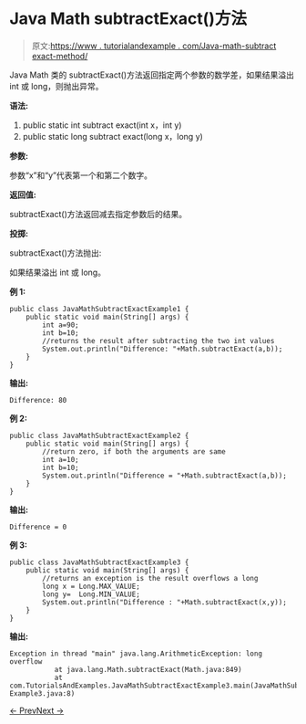 # Java Math subtractExact()方法

> 原文:[https://www . tutorialandexample . com/Java-math-subtract exact-method/](https://www.tutorialandexample.com/java-math-subtractexact-method/)

Java Math 类的 subtractExact()方法返回指定两个参数的数学差，如果结果溢出 int 或 long，则抛出异常。

**语法:**

1.  public static int subtract exact(int x，int y)
2.  public static long subtract exact(long x，long y)

**参数:**

参数“x”和“y”代表第一个和第二个数字。

**返回值:**

subtractExact()方法返回减去指定参数后的结果。

**投掷:**

subtractExact()方法抛出:

如果结果溢出 int 或 long。

**例 1:**

```
public class JavaMathSubtractExactExample1 {
    public static void main(String[] args) {
        int a=90;
        int b=10;
        //returns the result after subtracting the two int values
        System.out.println("Difference: "+Math.subtractExact(a,b));
    }
}
```

**输出:**

```
Difference: 80
```

**例 2:**

```
public class JavaMathSubtractExactExample2 {
    public static void main(String[] args) {
        //return zero, if both the arguments are same
        int a=10;
        int b=10;
        System.out.println("Difference = "+Math.subtractExact(a,b));
    }
}
```

**输出:**

```
Difference = 0
```

**例 3:**

```
public class JavaMathSubtractExactExample3 {
    public static void main(String[] args) {
        //returns an exception is the result overflows a long
        long x = Long.MAX_VALUE;
        long y=  Long.MIN_VALUE;
        System.out.println("Difference : "+Math.subtractExact(x,y));
    }
}
```

**输出:**

```
Exception in thread "main" java.lang.ArithmeticException: long overflow
           at java.lang.Math.subtractExact(Math.java:849)
           at com.TutorialsAndExamples.JavaMathSubtractExactExample3.main(JavaMathSubtractExact
Example3.java:8)
```

[← Prev](https://www.tutorialandexample.com/java-math-sqrt-method/)[Next →](https://www.tutorialandexample.com/java-math-tan-method/)